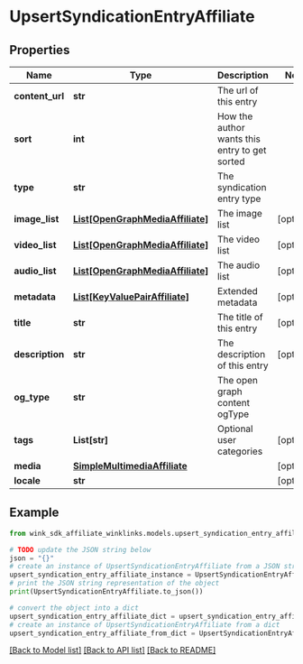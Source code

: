 # UpsertSyndicationEntryAffiliate


## Properties

Name | Type | Description | Notes
------------ | ------------- | ------------- | -------------
**content_url** | **str** | The url of this entry | 
**sort** | **int** | How the author wants this entry to get sorted | 
**type** | **str** | The syndication entry type | 
**image_list** | [**List[OpenGraphMediaAffiliate]**](OpenGraphMediaAffiliate.md) | The image list | [optional] 
**video_list** | [**List[OpenGraphMediaAffiliate]**](OpenGraphMediaAffiliate.md) | The video list | [optional] 
**audio_list** | [**List[OpenGraphMediaAffiliate]**](OpenGraphMediaAffiliate.md) | The audio list | [optional] 
**metadata** | [**List[KeyValuePairAffiliate]**](KeyValuePairAffiliate.md) | Extended metadata | [optional] 
**title** | **str** | The title of this entry | [optional] 
**description** | **str** | The description of this entry | [optional] 
**og_type** | **str** | The open graph content ogType | 
**tags** | **List[str]** | Optional user categories | [optional] 
**media** | [**SimpleMultimediaAffiliate**](SimpleMultimediaAffiliate.md) |  | [optional] 
**locale** | **str** |  | [optional] 

## Example

```python
from wink_sdk_affiliate_winklinks.models.upsert_syndication_entry_affiliate import UpsertSyndicationEntryAffiliate

# TODO update the JSON string below
json = "{}"
# create an instance of UpsertSyndicationEntryAffiliate from a JSON string
upsert_syndication_entry_affiliate_instance = UpsertSyndicationEntryAffiliate.from_json(json)
# print the JSON string representation of the object
print(UpsertSyndicationEntryAffiliate.to_json())

# convert the object into a dict
upsert_syndication_entry_affiliate_dict = upsert_syndication_entry_affiliate_instance.to_dict()
# create an instance of UpsertSyndicationEntryAffiliate from a dict
upsert_syndication_entry_affiliate_from_dict = UpsertSyndicationEntryAffiliate.from_dict(upsert_syndication_entry_affiliate_dict)
```
[[Back to Model list]](../README.md#documentation-for-models) [[Back to API list]](../README.md#documentation-for-api-endpoints) [[Back to README]](../README.md)


